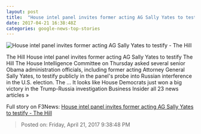 ```yaml
---
layout: post
title:  "House intel panel invites former acting AG Sally Yates to testify - The Hill"
date: 2017-04-21 16:38:48Z
categories: google-news-top-stories
---
```


![House intel panel invites former acting AG Sally Yates to testify - The Hill](http://thehill.com/sites/default/files/blogs/sallyyates_0.jpg)

The Hill House intel panel invites former acting AG Sally Yates to testify The Hill The House Intelligence Committee on Thursday asked several senior Obama administration officials, including former acting Attorney General Sally Yates, to testify publicly in the panel's probe into Russian interference in the U.S. election. The ... It looks like House Democrats just won a big victory in the Trump-Russia investigation Business Insider all 23 news articles »


Full story on F3News: [House intel panel invites former acting AG Sally Yates to testify - The Hill](http://www.f3nws.com/n/FcNtFC)

> Posted on: Friday, April 21, 2017 9:38:48 PM
